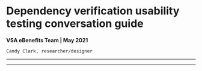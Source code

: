 # Dependency verification usability testing conversation guide
**VSA eBenefits Team | May 2021**

`Candy Clark, researcher/designer`

---

---
